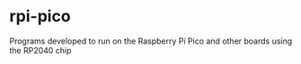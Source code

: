 # rpi-pico
Programs developed to run on the Raspberry Pi Pico and other boards using the RP2040 chip
